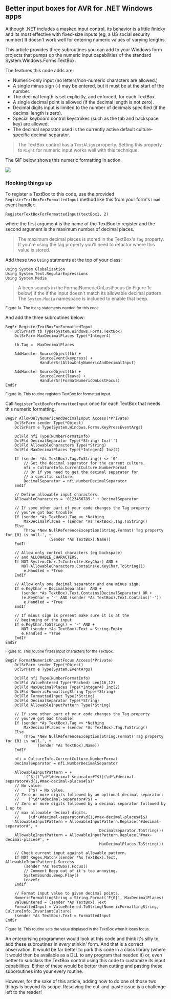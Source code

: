 ## Better input boxes for AVR for .NET Windows apps

Although .NET includes a masked input control, its behavior is a little finicky and its most effective with fixed-size inputs (eg, a US social security number) It doesn't work well for entering numeric values of varying lengths.

This article provides three subroutines you can add to your Windows form projects that pumps up the numeric input capabilities of the standard System.Windows.Forms.TextBox. 

The features this code adds are: 

* Numeric-only input (no letters/non-numeric characters are allowed.) 
* A single minus sign (-) may be entered, but it must be at the start of the number.
* The decimal length is set explicitly, and enforced, for each TextBox.
* A single decimal point is allowed (if the decimal length is not zero). 
* Decimal digits input is limited to the number of decimals specified (if the decimal length is zero). 
* Special keyboard control keystrokes (such as the tab and backspace key) are allowed. 
* The decimal separator used is the currently active default culture-specific decimal separator.

> The TextBox control has a `TextAlign` prroperty. Setting this property to `Right` for numeric input works well with this technique.

The GIF below shows this numeric formatting in action.

![](https://asna.com/filebin/marketing/article-figures/formatted-numeric-input.gif)

### Hooking things up 

To register a TextBox to this code, use the provided `RegisterTextBoxForFormattedInput` method like this from your form's `Load` event handler: 

    RegisterTextBoxForFormattedInput(textBox1, 2) 

where the first argument is the name of the TextBox to register and the second argument is the maximum number of decimal places. 

> The maximum decimal places is stored in the TextBox's `Tag` property. If you're using the tag property you'll need to refactor where this value is stored. 

Add these two `Using` statments at the top of your class:

    Using System.Globalization
    Using System.Text.RegularExpressions
    Using System.Media

> A beep sounds in the FormatNumericOnLostFocus (in Figure 1c below) if the if the input doesn't match its allowable decimal pattern. The `System.Media` namespace is included to enable that beep. 

<small>Figure 1a. The `Using` statements needed for this code.</small>

And add the three subroutines below:

    BegSr RegisterTextBoxForFormattedInput
        DclSrParm tb Type(System.Windows.Forms.TextBox) 
        DclSrParm MaxDecimalPlaces Type(*Integer4) 

        tb.Tag =  MaxDecimalPlaces 

        AddHandler SourceObject(tb) + 
                   SourceEvent(keypress) +
                   HandlerSr(AllowOnlyNumericAndDecimalInput)

        AddHandler SourceObject(tb) + 
                   SourceEvent(leave) +
                   HandlerSr(FormatNumericOnLostFocus)
    EndSr
    
<small>Figure 1b. This routine registers TextBox for formatted input.</small>

Call `RegisterTextBoxForFormattedInput` once for each TextBox that needs this numeric formatting.

    BegSr AllowOnlyNumericAndDecimalInput Access(*Private) 
        DclSrParm sender Type(*Object)
        DclSrParm e Type(System.Windows.Forms.KeyPressEventArgs)

        DclFld nfi Type(NumberFormatInfo)
        DclFld DecimalSeparator Type(*String) Inz('')
        DclFld AllowableCharacters Type(*String) 
        DclFld MaxDecimalPlaces Type(*Integer4) Inz(2) 

        If (sender *As TextBox).Tag.ToString() <> '0'
            // Get the decimal separator for the current culture.        
            nfi = CultureInfo.CurrentCulture.NumberFormat 
            // Or if you need to get the decimal separater for 
            // a specific culture:
            DecimalSeparator = nfi.NumberDecimalSeparator
        EndIf
            
        // Define allowable input characters. 
        AllowableCharacters = '0123456789-' + DecimalSeparator 

        // If some other part of your code changes the Tag property
        // you've got bad trouble! 
        If (sender *As TextBox).Tag <> *Nothing 
            MaxDecimalPlaces = (sender *As TextBox).Tag.ToString()                                   
        Else 
            Throw *New NullReferenceException(String.Format('Tag property for {0} is null.', +
                       (Sender *As TextBox).Name))
        EndIf 
        
        // Allow only control characters (eg backspace) 
        // and ALLOWABLE_CHARACTERS.
        If NOT System.Char.IsControl(e.KeyChar) AND + 
           NOT AllowableCharacters.Contains(e.KeyChar.ToString()) 
            e.Handled = *True 
        EndIf 
        
        // Allow only one decimal separator and one minus sign.
        If e.KeyChar = DecimalSeparator  AND +
           (sender *As TextBox).Text.Contains(DecimalSeparator) OR +
           (e.KeyChar = '-' AND (sender *As TextBox).Text.Contains('-'))
            e.Handled = *True
        EndIf

        // If minus sign is present make sure it is at the 
        // beginning of the input.
        If e.KeyChar.ToString() = '-' AND +  
           NOT (sender *As TextBox).Text = String.Empty
           e.Handled = *True
        EndIf             
    EndSr

<small>Figure 1c. This routine filters input characters for the TextBox.</small>    

    BegSr FormatNumericOnLostFocus Access(*Private) 
        DclSrParm sender Type(*Object)
        DclSrParm e Type(System.EventArgs)
    
        DclFld nfi Type(NumberFormatInfo)
        DclFld ValueEntered Type(*Packed) Len(16,12)
        DclFld MaxDecimalPlaces Type(*Integer4) Inz(2) 
        DclFld NumericFormattingString Type(*String)
        DclFld FormattedInput Type(*String) 
        DclFld DecimalSeparator Type(*String) 
        DclFld AllowableInputPattern Type(*String) 

        // If some other part of your code changes the Tag property
        // you've got bad trouble! 
        If (sender *As TextBox).Tag <> *Nothing 
            MaxDecimalPlaces = (sender *As TextBox).Tag.ToString()
        Else             
            Throw *New NullReferenceException(String.Format('Tag property for {0} is null.', +
                  (Sender *As TextBox).Name))
        EndIf 

        nfi = CultureInfo.CurrentCulture.NumberFormat 
        DecimalSeparator = nfi.NumberDecimalSeparator
        
        AllowableInputPattern = +
            '(^$)|(^\d*\#decimal-separator#?$)|(\d*\#decimal-separator#\d{1,#max-decimal-places#}$)'
        // No value:
        //    (^$) = No value.
        // Zero or more digits followed by an optional decimal separator:
        //    (^\d*\#decimal-separator#?$) = 
        // Zero or more digits followed by a decimal separator followed by 1 up to 
        // max allowable decimal digits. 
        //    (\d*\#decimal-separator#\d{1,#max-decimal-places#}$)
        AllowableInputPattern = AllowableInputPattern.Replace('#decimal-separator#', +
                                             DecimalSeparator.ToString()) 
        AllowableInputPattern = AllowableInputPattern.Replace('#max-decimal-places#', +
                                             MaxDecimalPlaces.ToString())                            

        // Check current input against allowable pattern. 
        If NOT Regex.Match((sender *As TextBox).Text, AllowableInputPattern).Success               
            (sender *As TextBox).Focus()
            // Comment Beep out of it's too annoying. 
            SystemSounds.Beep.Play()  
            LeaveSr 
        EndIf

        // Format input value to given decimal points.
        NumericFormattingString = String.Format('F{0}', MaxDecimalPlaces) 
        ValueEntered = (sender *As TextBox).Text 
        FormattedInput = ValueEntered.ToString(NumericFormattingString, CultureInfo.InvariantCulture)
        (sender *As TextBox).Text = FormattedInput           
    EndSr 

<small>Figure 1d. This routine sets the value displayed in the TextBox when it loses focus.</small>

An enterprising programmer would look at this code and think it's silly to add these subroutines in *every* stinkin' form. And that is a correct observation. It would be far better to park this code in a class library (where it would then be available as a DLL to any program that needed it) or, even better to subclass the TextBox control using this code to customize its input capabilities. Either of these would be better than cutting and pasting these suboroutines into your every routine. 

However, for the sake of this article, adding how to do one of those two things is beyond its scope. Resolving the cut-and-paste issue is a challenge left to the reader! 
